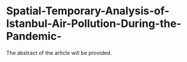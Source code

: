 # Spatial-Temporary-Analysis-of-Istanbul-Air-Pollution-During-the-Pandemic-
The abstract of the article will be provided. 
